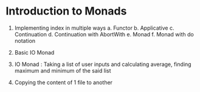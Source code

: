 # Introduction to Monads

1. Implementing index in multiple ways
  a. Functor
  b. Applicative
  c. Continuation
  d. Continuation with AbortWith
  e. Monad
  f. Monad with do notation

2. Basic IO Monad 
3. IO Monad : Taking a list of user inputs and calculating average, finding maximum and minimum of the said list
4. Copying the content of 1 file to another
